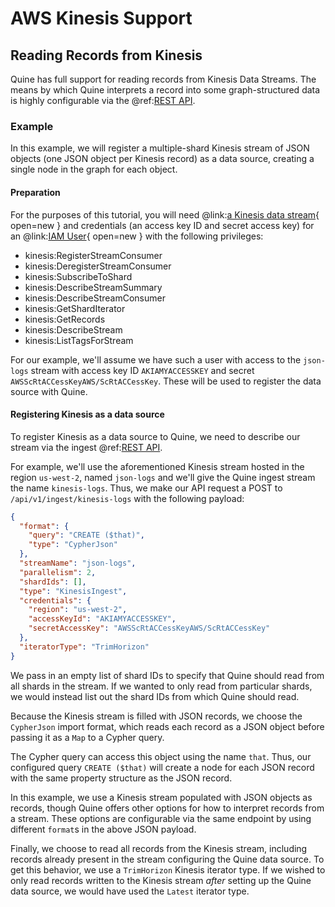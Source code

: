 # AWS Kinesis Support

## Reading Records from Kinesis
Quine has full support for reading records from Kinesis Data Streams. The means by which Quine interprets a record into some graph-structured data is highly configurable via the @ref:[REST API](../../reference/rest_api.md).

### Example
In this example, we will register a multiple-shard Kinesis stream of JSON objects (one JSON object per Kinesis record) as a data source, creating a single node in the graph for each object.

#### Preparation
For the purposes of this tutorial, you will need @link:[a Kinesis data stream](https://console.aws.amazon.com/kinesis/home#/streams/create){ open=new } and credentials (an access key ID and secret access key) for an @link:[IAM User](https://console.aws.amazon.com/iam/home?#/users$new?step=details){ open=new } with the following privileges:

 - kinesis:RegisterStreamConsumer
 - kinesis:DeregisterStreamConsumer
 - kinesis:SubscribeToShard
 - kinesis:DescribeStreamSummary
 - kinesis:DescribeStreamConsumer
 - kinesis:GetShardIterator
 - kinesis:GetRecords
 - kinesis:DescribeStream
 - kinesis:ListTagsForStream

 For our example, we'll assume we have such a user with access to the `json-logs` stream with access key ID `AKIAMYACCESSKEY` and secret `AWSScRtACCessKeyAWS/ScRtACCessKey`. These will be used to register the data source with Quine.

#### Registering Kinesis as a data source
To register Kinesis as a data source to Quine, we need to describe our stream via the ingest @ref:[REST API](../../reference/rest_api.md).

For example, we'll use the aforementioned Kinesis stream hosted in the region `us-west-2`, named `json-logs` and we'll give the Quine ingest stream the name `kinesis-logs`. Thus, we make our API request a POST to `/api/v1/ingest/kinesis-logs` with the following payload:

```json
{
  "format": {
    "query": "CREATE ($that)",
    "type": "CypherJson"
  },
  "streamName": "json-logs",
  "parallelism": 2,
  "shardIds": [],
  "type": "KinesisIngest",
  "credentials": {
    "region": "us-west-2",
    "accessKeyId": "AKIAMYACCESSKEY",
    "secretAccessKey": "AWSScRtACCessKeyAWS/ScRtACCessKey"
  },
  "iteratorType": "TrimHorizon"
}
```
We pass in an empty list of shard IDs to specify that Quine should read from all shards in the stream. If we wanted to only read from particular shards, we would instead list out the shard IDs from which Quine should read.

Because the Kinesis stream is filled with JSON records, we choose the `CypherJson` import format, which reads each record as a JSON object before passing it as a `Map` to a Cypher query.

The Cypher query can access this object using the name `that`. Thus, our configured query `CREATE ($that)` will create a node for each JSON record with the same property structure as the JSON record.

In this example, we use a Kinesis stream populated with JSON objects as records, though Quine offers other options for how to interpret records from a stream. These options are configurable via the same endpoint by using different `format`s in the above JSON payload.

Finally, we choose to read all records from the Kinesis stream, including records already present in the stream configuring the Quine data source. To get this behavior, we use a `TrimHorizon` Kinesis iterator type. If we wished to only read records written to the Kinesis stream _after_ setting up the Quine data source, we would have used the `Latest` iterator type.

<!-- ## Writing Records to Kinesis -->
<!-- Coming soon!  TODO -->